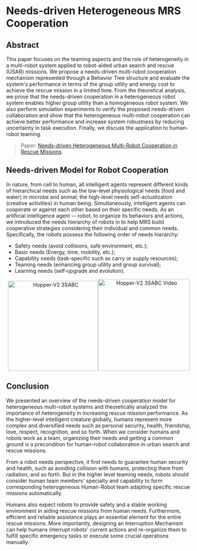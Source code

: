 # Needs-driven Heterogeneous MRS Cooperation
## Abstract
This paper focuses on the teaming aspects and the role of heterogeneity in a multi-robot system applied to robot-aided urban search and rescue (USAR) missions. We propose a needs-driven multi-robot cooperation mechanism represented through a Behavior Tree structure and evaluate the system's performance in terms of the group utility and energy cost to achieve the rescue mission in a limited time. From the theoretical analysis, we prove that the needs-driven cooperation in a heterogeneous robot system enables higher group utility than a homogeneous robot system. We also perform simulation experiments to verify the proposed needs-driven collaboration and show that the heterogeneous multi-robot cooperation can achieve better performance and increase system robustness by reducing uncertainty in task execution. Finally, we discuss the application to human-robot teaming.

> Paper: [Needs-driven Heterogeneous Multi-Robot Cooperation in Rescue Missions](https://ieeexplore.ieee.org/abstract/document/9292570)

## Needs-driven Model for Robot Cooperation
In nature, from cell to human, all intelligent agents represent different kinds of hierarchical needs such as the low-level physiological needs (food and water) in microbe and animal; the high-level needs self-actualization (creative activities) in human being. Simultaneously, intelligent agents can cooperate or against each other based on their specific needs. As an artificial intelligence agent -- robot, to organize its behaviors and actions, we introduced the needs hierarchy of robots in to help MRS build cooperative strategies considering their individual and common needs. Specifically, the robots possess the following order of needs hierarchy: 
* Safety needs (avoid collisions, safe environment, etc.); 
* Basic needs (Energy, time, mobility, etc.); 
* Capability needs (task-specific such as carry or supply resources); 
* Teaming needs (enhancing group utility and group survival); 
* Learning needs (self-upgrade and evolution).

<div align = center>
<img src="https://github.com/RickYang2016/Qin-Yang-PhD-Dissertation-SASS/blob/main/figures/sass.png" height="245" alt="Hopper-V2 3SABC"><img src="https://github.com/RickYang2016/Qin-Yang-PhD-Dissertation-SASS/blob/main/figures/sass.gif" height="250" alt="Hopper-V2 3SABC Video"/>
</div>


## Conclusion
We presented an overview of the needs-driven cooperation model for heterogeneous multi-robot systems and theoretically analyzed the importance of heterogeneity in increasing rescue mission performance. As the higher-level intelligent creature globally, humans represent more complex and diversified needs such as personal security, health, friendship, love, respect, recognition, and so forth. When we consider humans and robots work as a team, organizing their needs and getting a common ground is a precondition for human-robot collaboration in urban search and rescue missions.

From a robot needs perspective, it first needs to guarantee human security and health, such as avoiding collision with humans, protecting them from radiation, and so forth. But in the higher level teaming needs, robots should consider human team members' specialty and capability to form corresponding heterogeneous Human-Robot team adapting specific rescue missions automatically.

Humans also expect robots to provide safety and a stable working environment in aiding rescue missions from human needs. Furthermore, efficient and reliable assistance plays an essential element for the entire rescue missions. More importantly, designing an Interruption Mechanism can help humans interrupt robots' current actions and re-organize them to fulfill specific emergency tasks or execute some crucial operations manually.
